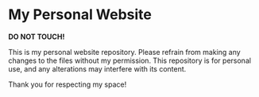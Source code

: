 # My Personal Website

**DO NOT TOUCH!**

This is my personal website repository. Please refrain from making any changes to the files without my permission. This repository is for personal use, and any alterations may interfere with its content.

Thank you for respecting my space!
